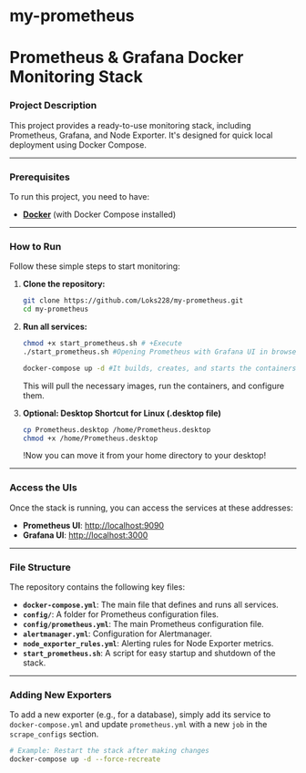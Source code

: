 # my-prometheus

# Prometheus & Grafana Docker Monitoring Stack

### Project Description
This project provides a ready-to-use monitoring stack, including Prometheus, Grafana, and Node Exporter. It's designed for quick local deployment using Docker Compose.

---

### Prerequisites
To run this project, you need to have:
* [**Docker**](https://docs.docker.com/get-docker/) (with Docker Compose installed)

---

### How to Run
Follow these simple steps to start monitoring:

1.  **Clone the repository:**
    ```bash
    git clone https://github.com/Loks228/my-prometheus.git
    cd my-prometheus
    ```
2.  **Run all services:**
    ```bash
    chmod +x start_prometheus.sh # +Execute
    ./start_prometheus.sh #Opening Prometheus with Grafana UI in browser...

    docker-compose up -d #It builds, creates, and starts the containers for all the services defined in your docker-compose.yml file.
    ```
    This will pull the necessary images, run the containers, and configure them.

3.  **Optional: Desktop Shortcut for Linux (.desktop file)**

    ```bash
    cp Prometheus.desktop /home/Prometheus.desktop
    chmod +x /home/Prometheus.desktop
    ```
    !Now you can move it from your home directory to your desktop!

---

### Access the UIs
Once the stack is running, you can access the services at these addresses:

* **Prometheus UI**: [http://localhost:9090](http://localhost:9090)
* **Grafana UI**: [http://localhost:3000](http://localhost:3000)

---

### File Structure
The repository contains the following key files:
* **`docker-compose.yml`**: The main file that defines and runs all services.
* **`config/`**: A folder for Prometheus configuration files.
* **`config/prometheus.yml`**: The main Prometheus configuration file.
* **`alertmanager.yml`**: Configuration for Alertmanager.
* **`node_exporter_rules.yml`**: Alerting rules for Node Exporter metrics.
* **`start_prometheus.sh`**: A script for easy startup and shutdown of the stack.

---

### Adding New Exporters
To add a new exporter (e.g., for a database), simply add its service to `docker-compose.yml` and update `prometheus.yml` with a new `job` in the `scrape_configs` section.

```bash
# Example: Restart the stack after making changes
docker-compose up -d --force-recreate
